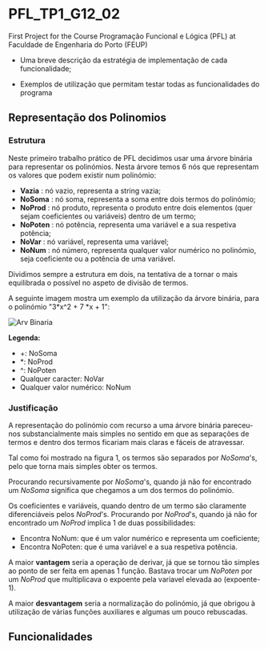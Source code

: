# PFL_TP1_G12_02
First Project for the Course Programação Funcional e Lógica (PFL) at Faculdade de Engenharia do Porto (FEUP) 



- Uma breve descrição da estratégia de implementação de cada funcionalidade;

- Exemplos de utilização que permitam testar todas as funcionalidades do programa


## Representação dos Polinomios

### Estrutura
Neste primeiro trabalho prático de PFL decidimos usar uma árvore binária para representar os polinómios.
Nesta árvore temos 6 nós que representam os valores que podem existir num polinómio:
- **Vazia** : nó vazio, representa a string vazia;
- **NoSoma** : nó soma, representa a soma entre dois termos do polinómio;
- **NoProd** : nó produto, representa o produto entre dois elementos (quer sejam coeficientes ou variáveis) dentro de um termo;
- **NoPoten** : nó potência, representa uma variável e a sua respetiva potência;
- **NoVar** : nó variável, representa uma variável;
- **NoNum** : nó número, representa qualquer valor numérico no polinómio, seja coeficiente ou a potência de uma variável.

Dividimos sempre a estrutura em dois, na tentativa de a tornar o mais equilibrada o possível no aspeto de divisão de termos.

A seguinte imagem mostra um exemplo da utilização da árvore binária, para o polinómio "3*x^2 + 7 *x + 1":

![Arv Binaria](./pathToImage)

**Legenda:**
- +: NoSoma
- *: NoProd
- ^: NoPoten
- Qualquer caracter: NoVar
- Qualquer valor numérico: NoNum


### Justificação
A representação do polinómio com recurso a uma árvore binária pareceu-nos substancialmente mais simples no sentido em que as separações de termos e dentro dos termos ficariam mais claras e fáceis de atravessar.

Tal como foi mostrado na figura 1, os termos são separados por *NoSoma*'s, pelo que torna mais simples obter os termos. 

Procurando recursivamente por *NoSoma*'s, quando já não for encontrado um *NoSoma* significa que chegamos a um dos termos do polinómio.

Os coeficientes e variáveis, quando dentro de um termo são claramente diferenciáveis pelos *NoProd*'s.
Procurando por *NoProd*'s, quando já não for encontrado um *NoProd* implica 1 de duas possibilidades:
- Encontra NoNum: que é um valor numérico e representa um coeficiente;
- Encontra NoPoten: que é uma variável e a sua respetiva potência.

A maior **vantagem** seria a operação de derivar, já que se tornou tão simples ao ponto de ser feita em apenas 1 função. Bastava trocar um *NoPoten* por um *NoProd* que multiplicava o expoente pela variavel elevada ao (expoente-1).

A maior **desvantagem** seria a normalização do polinómio, já que obrigou à utilização de várias funções auxiliares e algumas um pouco rebuscadas.


## Funcionalidades

